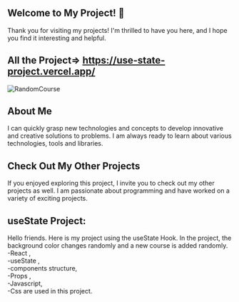 ## Welcome to My Project!  👋
Thank you for visiting my projects! I'm thrilled to have you here, and I hope you find it interesting and helpful.

## All the Project=>  https://use-state-project.vercel.app/
![RandomCourse](https://github.com/Tolga-Ozd/Tolga-Ozd/assets/44951399/9585900d-0260-41d4-b9fe-1ffa1f036b5d)

## About Me
I can quickly grasp new technologies and concepts to develop innovative and creative solutions to problems. I am always ready to learn about various technologies, tools and libraries.

## Check Out My Other Projects 
If you enjoyed exploring this project, I invite you to check out my other projects as well. I am passionate about programming and have worked on a variety of exciting projects.

## useState Project:
Hello friends. Here is my project using the useState Hook. In the project, the background color changes randomly and a new course is added randomly. <br>
-React , <br> 
-useState ,<br>
-components structure, <br>
-Props ,<br> 
-Javascript,<br> 
-Css are used in this project.
